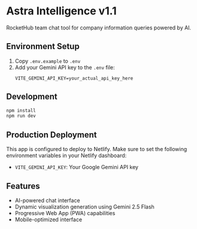 # Astra Intelligence v1.1

RocketHub team chat tool for company information queries powered by AI.

## Environment Setup

1. Copy `.env.example` to `.env`
2. Add your Gemini API key to the `.env` file:
   ```
   VITE_GEMINI_API_KEY=your_actual_api_key_here
   ```

## Development

```bash
npm install
npm run dev
```

## Production Deployment

This app is configured to deploy to Netlify. Make sure to set the following environment variables in your Netlify dashboard:

- `VITE_GEMINI_API_KEY`: Your Google Gemini API key

## Features

- AI-powered chat interface
- Dynamic visualization generation using Gemini 2.5 Flash
- Progressive Web App (PWA) capabilities
- Mobile-optimized interface
